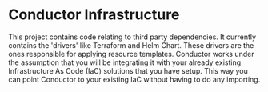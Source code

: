 # Conductor Infrastructure
This project contains code relating to third party dependencies. It currently contains the 'drivers' like Terraform and Helm Chart. 
These drivers are the ones responsible for applying resource templates. Conductor works under the assumption that you will 
be integrating it with your already existing Infrastructure As Code (IaC) solutions that you have setup. This way you can point 
Conductor to your existing IaC without having to do any importing.